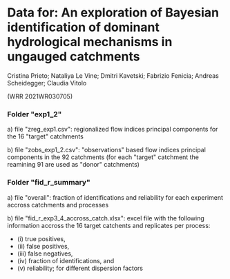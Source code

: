 # Data for: An exploration of Bayesian identification of dominant hydrological mechanisms in ungauged catchments

Cristina Prieto; Nataliya Le Vine; Dmitri Kavetski; Fabrizio Fenicia; Andreas Scheidegger; Claudia Vitolo

(WRR 2021WR030705)

### Folder "exp1_2"

a) file "zreg_exp1.csv": regionalized flow indices principal components for the 16 "target" catchments

b) file "zobs_exp1_2.csv": "observations" based flow indices principal components in the 92 catchments (for each "target" catchment the reamining 91 are used as "donor" catchments)

### Folder "fid_r_summary"

a) file "overall": fraction of identifications and reliability for each experiment accross catchments and processes

b) file "fid_r_exp3_4_accross_catch.xlsx": 
excel file with the following information accross the 16 target catchents and replicates per process:
- (i) true positives, 
- (ii) false positives, 
- (iii) false negatives, 
- (iv) fraction of identifications, and 
- (v) reliability; for different dispersion factors
